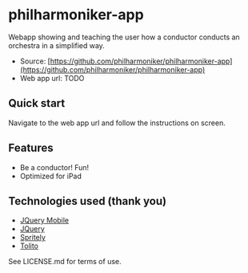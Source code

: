 # philharmoniker-app

Webapp showing and teaching the user how a conductor conducts an orchestra in a simplified way.

* Source: [https://github.com/philharmoniker/philharmoniker-app](https://github.com/philharmoniker/philharmoniker-app)
* Web app url: TODO

## Quick start
Navigate to the web app url and follow the instructions on screen.

## Features
* Be a conductor! Fun!
* Optimized for iPad

## Technologies used (thank you)

* [JQuery Mobile](http://jquerymobile.com/)
* [JQuery](http://jquery.com/)
* [Spritely](http://www.spritely.net/)
* [Tolito](https://github.com/tolis-e/jQuery-Mobile-Progress-Bar-with-Percentage)

See LICENSE.md for terms of use.
